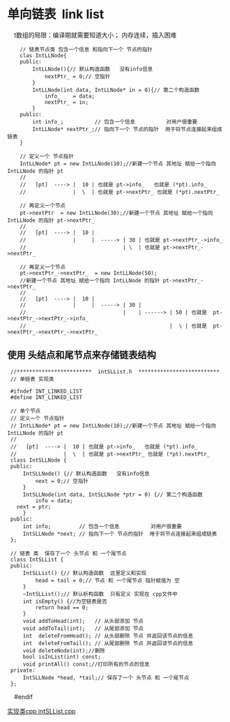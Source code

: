 # 单向链表  link list
     t数组的局限：编译期就需要知道大小； 内存连续，插入困难
     
        // 链表节点类 包含一个信息 和指向下一个 节点的指针
        clas IntLLNode{
        public:
            IntLLNode(){// 默认构造函数   没有info信息
                nextPtr_ = 0;// 空指针
            }
            IntLLNode(int data, IntLLNode* in = 0){// 第二个构造函数
                info_    = data;
                nextPtr_ = in;
            }
        public:
            int info_;          // 包含一个信息          对用户很重要
            IntLLNode* nextPtr_;// 指向下一个 节点的指针  用于将节点连接起来组成链表
        }

        // 定义一个 节点指针
        IntLLNode* pt = new IntLLNode(10);//新建一个节点 其地址 赋给一个指向 IntLLNode 的指针 pt
        //
        //   [pt]  ----> |  10 | 也就是 pt->info_   也就是 (*pt).info_
        //               |  \  | 也就是 pt->nextPtr_ 也就是 (*pt).nextPtr_ 

        // 再定义一个节点
        pt->nextPtr  = new IntLLNode(30);//新建一个节点 其地址 赋给一个指向 IntLLNode 的指针 pt->nextPtr_
        //
        //   [pt]  ----> |  10 |  
        //               |     |  -----> | 30 | 也就是 pt->nextPtr_->info_
        //                               | \  | 也就是 pt->nextPtr_->nextPtr_

        // 再定义一个节点
        pt->nextPtr_->nextPtr_  = new IntLLNode(50);
        //新建一个节点 其地址 赋给一个指向 IntLLNode 的指针 pt->nextPtr_->nextPtr_
        //
        //   [pt]  ----> |  10 |  
        //               |     |  -----> | 30 |  
        //                               |    | ------> | 50 | 也就是  pt->nextPtr_->nextPtr_->info_
        //                                              |  \ | 也就是  pt->nextPtr_->nextPtr_->nextPtr_


## 使用 头结点和尾节点来存储链表结构
     //************************  intSLList.h  **************************
     // 单链表 实现类 

     #ifndef INT_LINKED_LIST
     #define INT_LINKED_LIST

     // 单个节点
     // 定义一个 节点指针
     // IntLLNode* pt = new IntLLNode(10);//新建一个节点 其地址 赋给一个指向 IntLLNode 的指针 pt
     //
     //   [pt]  ----> |  10 | 也就是 pt->info_   也就是 (*pt).info_
     //               |  \  | 也就是 pt->nextPtr_ 也就是 (*pt).nextPtr_  
     class IntSLLNode {
     public:
         IntSLLNode() {// 默认构造函数   没有info信息
             next = 0;// 空指针
         }
         IntSLLNode(int data, IntSLLNode *ptr = 0) {// 第二个构造函数
             info = data; 
       next = ptr;
         }
     public:    
         int info;         // 包含一个信息          对用户很重要
         IntSLLNode *next; // 指向下一个 节点的指针  用于将节点连接起来组成链表
     };

     // 链表 类  保存了一个 头节点 和 一个尾节点 
     class IntSLList {
     public:
         IntSLList() {// 默认构造函数  这里定义和实现 
             head = tail = 0;// 节点 和 一个尾节点 指针赋值为 空 
         }
         ~IntSLList();// 默认析构函数  只有定义 实现在 cpp文件中 
         int isEmpty() {//为空链表是否 
             return head == 0;
         }
         void addToHead(int);   // 从头部添加 节点 
         void addToTail(int);   // 从尾部添加 节点 
         int  deleteFromHead(); // 从头部删除 节点 并返回该节点的信息 
         int  deleteFromTail(); // 从尾部删除 节点 并返回该节点的信息 
         void deleteNode(int);//删除 
         bool isInList(int) const;
         void printAll() const;//打印所有的节点的信息   
     private:
         IntSLLNode *head, *tail;// 保存了一个 头节点 和 一个尾节点
     };
     #endif
     
[实现类cpp intSLList.cpp](datastructure_code/cpp_version/intSLList.cpp)


